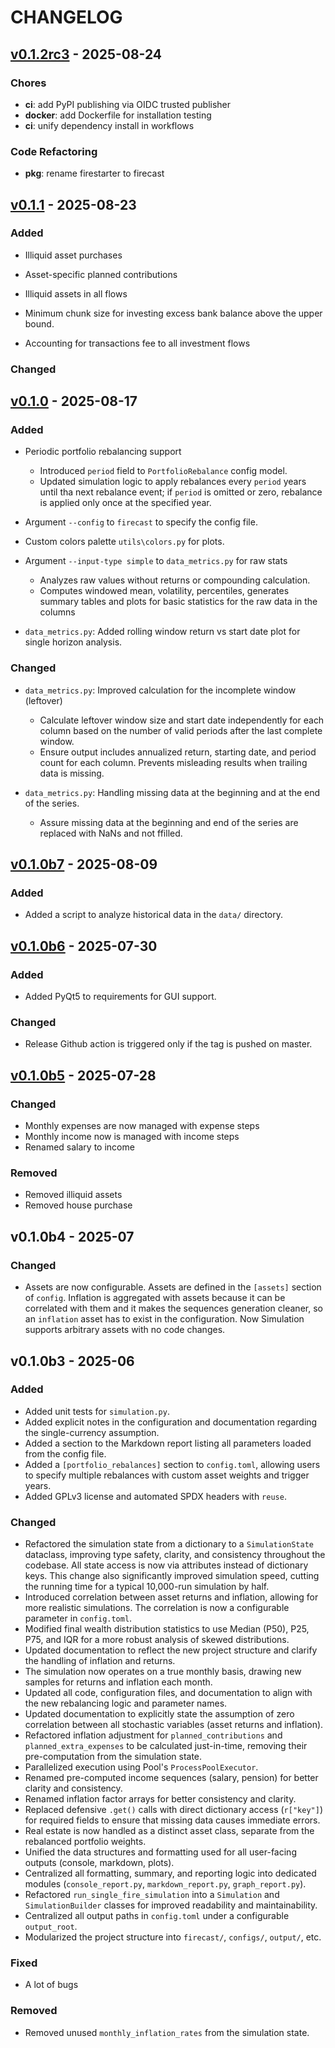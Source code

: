 # CHANGELOG

## [v0.1.2rc3](https://github.com/aimer63/fire/releases/tag/v0.1.2rc3) - 2025-08-24

### Chores

- **ci**: add PyPI publishing via OIDC trusted publisher
- **docker**: add Dockerfile for installation testing
- **ci**: unify dependency install in workflows

### Code Refactoring

- **pkg**: rename firestarter to firecast

## [v0.1.1](https://github.com/aimer63/fire/releases/tag/v0.1.1) - 2025-08-23

### Added

- Illiquid asset purchases

- Asset-specific planned contributions

- Illiquid assets in all flows

- Minimum chunk size for investing excess bank balance above the upper bound.

- Accounting for transactions fee to all investment flows

### Changed

## [v0.1.0](https://github.com/aimer63/fire/releases/tag/v0.1.0) - 2025-08-17

### Added

- Periodic portfolio rebalancing support

  - Introduced `period` field to `PortfolioRebalance` config model.
  - Updated simulation logic to apply rebalances every `period` years
    until tha next rebalance event; if `period` is omitted or zero,
    rebalance is applied only once at the specified year.

- Argument `--config` to `firecast` to specify the config file.

- Custom colors palette `utils\colors.py` for plots.

- Argument `--input-type simple` to `data_metrics.py` for raw stats

  - Analyzes raw values without returns or compounding calculation.
  - Computes windowed mean, volatility, percentiles, generates summary tables
    and plots for basic statistics for the raw data in the columns

- `data_metrics.py`: Added rolling window return vs start date plot for single horizon
  analysis.

### Changed

- `data_metrics.py`: Improved calculation for the incomplete window (leftover)

  - Calculate leftover window size and start date independently for each column
    based on the number of valid periods after the last complete window.
  - Ensure output includes annualized return, starting date, and period count for
    each column. Prevents misleading results when trailing data is missing.

- `data_metrics.py`: Handling missing data at the beginning and at the end of the series.
  - Assure missing data at the beginning and end of the series are replaced with NaNs
    and not ffilled.

## [v0.1.0b7](https://github.com/aimer63/fire/releases/tag/v0.1.0b7) - 2025-08-09

### Added

- Added a script to analyze historical data in the `data/` directory.

## [v0.1.0b6](https://github.com/aimer63/fire/releases/tag/v0.1.0b6) - 2025-07-30

### Added

- Added PyQt5 to requirements for GUI support.

### Changed

- Release Github action is triggered only if the tag is pushed on master.

## [v0.1.0b5](https://github.com/aimer63/fire/releases/tag/v0.1.0b5) - 2025-07-28

### Changed

- Monthly expenses are now managed with expense steps
- Monthly income now is managed with income steps
- Renamed salary to income

### Removed

- Removed illiquid assets
- Removed house purchase

## v0.1.0b4 - 2025-07

### Changed

- Assets are now configurable. Assets are defined in the `[assets]` section of `config`.
  Inflation is aggregated with assets because it can be correlated with them and it
  makes the sequences generation cleaner, so an `inflation` asset has to exist in the configuration.
  Now Simulation supports arbitrary assets with no code changes.

## v0.1.0b3 - 2025-06

### Added

- Added unit tests for `simulation.py`.
- Added explicit notes in the configuration and documentation regarding the single-currency
  assumption.
- Added a section to the Markdown report listing all parameters loaded from the config file.
- Added a `[portfolio_rebalances]` section to `config.toml`, allowing users to specify multiple
  rebalances with custom asset weights and trigger years.
- Added GPLv3 license and automated SPDX headers with `reuse`.

### Changed

- Refactored the simulation state from a dictionary to a `SimulationState` dataclass, improving type
  safety, clarity, and consistency throughout the codebase. All state access is now via attributes
  instead of dictionary keys. This change also significantly improved simulation speed, cutting the
  running time for a typical 10,000-run simulation by half.
- Introduced correlation between asset returns and inflation, allowing for more realistic
  simulations. The correlation is now a configurable parameter in `config.toml`.
- Modified final wealth distribution statistics to use Median (P50), P25, P75, and IQR for a more
  robust analysis of skewed distributions.
- Updated documentation to reflect the new project structure and clarify the handling of inflation
  and returns.
- The simulation now operates on a true monthly basis, drawing new samples for returns and inflation
  each month.
- Updated all code, configuration files, and documentation to align with the new rebalancing logic
  and parameter names.
- Updated documentation to explicitly state the assumption of zero correlation between all
  stochastic variables (asset returns and inflation).
- Refactored inflation adjustment for `planned_contributions` and `planned_extra_expenses` to be
  calculated just-in-time, removing their pre-computation from the simulation state.
- Parallelized execution using Pool's `ProcessPoolExecutor`.
- Renamed pre-computed income sequences (salary, pension) for better clarity and consistency.
- Renamed inflation factor arrays for better consistency and clarity.
- Replaced defensive `.get()` calls with direct dictionary access (`r["key"]`) for required fields
  to ensure that missing data causes immediate errors.
- Real estate is now handled as a distinct asset class, separate from the rebalanced portfolio
  weights.
- Unified the data structures and formatting used for all user-facing outputs (console, markdown,
  plots).
- Centralized all formatting, summary, and reporting logic into dedicated modules
  (`console_report.py`, `markdown_report.py`, `graph_report.py`).
- Refactored `run_single_fire_simulation` into a `Simulation` and `SimulationBuilder` classes for
  improved readability and maintainability.
- Centralized all output paths in `config.toml` under a configurable `output_root`.
- Modularized the project structure into `firecast/`, `configs/`, `output/`, etc.

### Fixed

- A lot of bugs

### Removed

- Removed unused `monthly_inflation_rates` from the simulation state.
